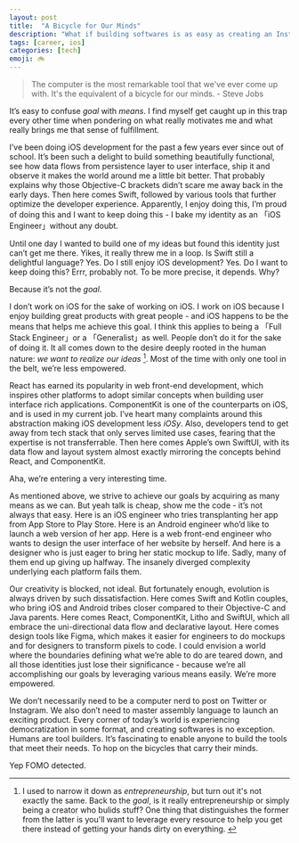 ```yaml
---
layout: post
title:  "A Bicycle for Our Minds"
description: "What if building softwares is as easy as creating an Instagram post?"
tags: [career, ios]
categories: [tech]
emoji: 🚲
---
```

> The computer is the most remarkable tool that we've ever come up with. It's the equivalent of a bicycle for our minds.    - Steve Jobs

It’s easy to confuse *goal* with *means*. I find myself get caught up in this trap every other time when pondering on what really motivates me and what really brings me that sense of fulfillment. 
 
I’ve been doing iOS development for the past a few years ever since out of school. It’s been such a delight to build something beautifully functional, see how data flows from persistence layer to user interface, ship it and observe it makes the world around me a little bit better. That probably explains why those Objective-C brackets didn’t scare me away back in the early days. Then here comes Swift, followed by various tools that further optimize the developer experience. Apparently, I enjoy doing this, I’m proud of doing this and I want to keep doing this - I bake my identity as an 「iOS Engineer」without any doubt. 

Until one day I wanted to build one of my ideas but found this identity just can’t get me there. Yikes, it really threw me in a loop. Is Swift still a delightful language? Yes. Do I still enjoy iOS development? Yes. Do I want to keep doing this? Errr, probably not. To be more precise, it depends. Why? 

Because it’s not the *goal*. 

I don’t work on iOS for the sake of working on iOS. I work on iOS because I enjoy building great products with great people - and iOS happens to be the means that helps me achieve this goal. I think this applies to being a 「Full Stack Engineer」or a 「Generalist」as well. People don’t do it for the sake of doing it. It all comes down to the desire deeply rooted in the human nature: *we want to realize our ideas* [^1]. Most of the time with only one tool in the belt, we’re less empowered. 

React has earned its popularity in web front-end development, which inspires other platforms to adopt similar concepts when building user interface rich applications. ComponentKit is one of the counterparts on iOS, and is used in my current job. I’ve heart many complaints around this abstraction making iOS development less *iOSy*. Also, developers tend to get away from tech stack that only serves limited use cases, fearing that the expertise is not transferrable. Then here comes Apple’s own SwiftUI, with its data flow and layout system almost exactly mirroring the concepts behind React, and ComponentKit. 

Aha, we’re entering a very interesting time. 

As mentioned above, we strive to achieve our goals by acquiring as many means as we can. But yeah talk is cheap, show me the code - it’s not always that easy. Here is an iOS engineer who tries transplanting her app from App Store to Play Store. Here is an Android engineer who’d like to launch a web version of her app. Here is a web front-end engineer who wants to design the user interface of her website by herself. And here is a designer who is just eager to bring her static mockup to life. Sadly, many of them end up giving up halfway. The insanely diverged complexity underlying each platform fails them. 

Our creativity is blocked, not ideal. But fortunately enough, evolution is always driven by such dissatisfaction.  Here comes Swift and Kotlin couples, who bring iOS and Android tribes closer compared to their Objective-C and Java parents. Here comes React, ComponentKit, Litho and SwiftUI, which all embrace the uni-directional data flow and declarative layout. Here comes design tools like Figma, which makes it easier for engineers to do mockups and for designers to transform pixels to code. I could envision a world where the boundaries defining what we’re able to do are teared down, and all those identities just lose their significance - because we’re all accomplishing our goals by leveraging various means easily. We’re more empowered. 

We don’t necessarily need to be a computer nerd to post on Twitter or Instagram. We also don’t need to master assembly language to launch an exciting product. Every corner of today’s world is experiencing democratization in some format, and creating softwares is no exception. Humans are tool builders. It’s fascinating to enable anyone to build the tools that meet their needs. To hop on the bicycles that carry their minds.

Yep FOMO detected.

[^1]: I used to narrow it down as *entrepreneurship*, but turn out it's not exactly the same. Back to the *goal*, is it really entrepreneurship or simply being a creator who bulids stuff? One thing that distinguishes the former from the latter is you'll want to leverage every resource to help you get there instead of getting your hands dirty on everything. [^2]
[^2]: But yeah collboration and leveraging are important in general even without entrepreneurship.
